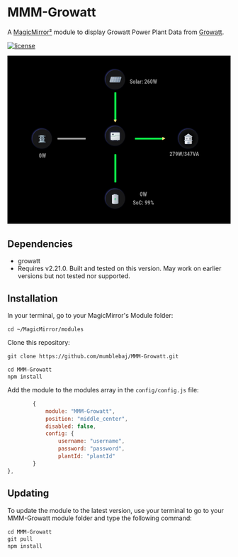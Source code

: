 # MMM-Growatt

A [MagicMirror²](https://magicmirror.builders) module to display Growatt Power Plant Data from [Growatt](https://server.growatt.com).

[![license](https://img.shields.io/github/license/mashape/apistatus.svg)](LICENSE)

![Example](images/image-1.png) 

## Dependencies
- growatt
- Requires v2.21.0. Built and tested on this version. May work on earlier versions but not tested nor supported.

## Installation

In your terminal, go to your MagicMirror's Module folder:
````
cd ~/MagicMirror/modules
````

Clone this repository:
````
git clone https://github.com/mumblebaj/MMM-Growatt.git
````
````
cd MMM-Growatt
npm install
````

Add the module to the modules array in the `config/config.js` file:
````javascript
        {
            module: "MMM-Growatt",
            position: "middle_center",
            disabled: false,
            config: {
                username: "username",
                password: "password",
                plantId: "plantId"
        }
},
````

## Updating

To update the module to the latest version, use your terminal to go to your MMM-Growatt module folder and type the following command:

````
cd MMM-Growatt
git pull
npm install

```` 

